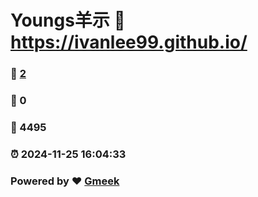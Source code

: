 # Youngs羊示 :link: https://ivanlee99.github.io/ 
### :page_facing_up: [2](https://ivanlee99.github.io//tag.html) 
### :speech_balloon: 0 
### :hibiscus: 4495 
### :alarm_clock: 2024-11-25 16:04:33 
### Powered by :heart: [Gmeek](https://github.com/Meekdai/Gmeek)

